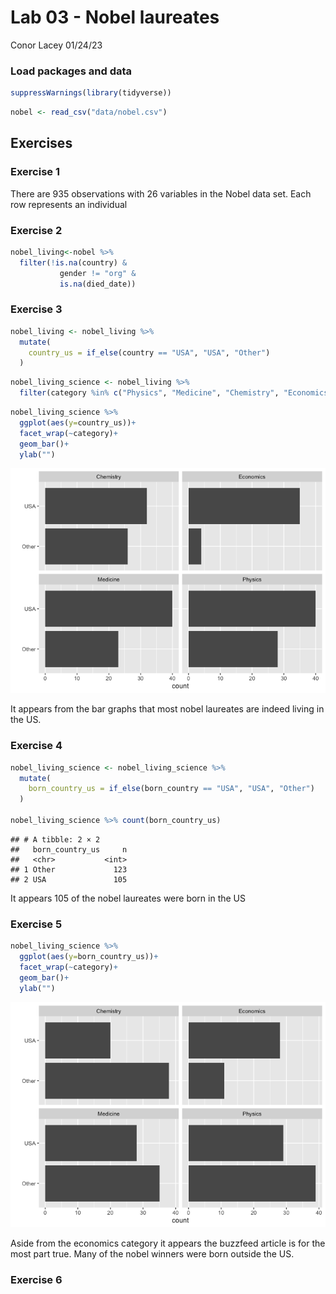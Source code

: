 Lab 03 - Nobel laureates
================
Conor Lacey
01/24/23

### Load packages and data

``` r
suppressWarnings(library(tidyverse))
```

``` r
nobel <- read_csv("data/nobel.csv")
```

## Exercises

### Exercise 1

There are 935 observations with 26 variables in the Nobel data set. Each
row represents an individual

### Exercise 2

``` r
nobel_living<-nobel %>% 
  filter(!is.na(country) & 
           gender != "org" &
           is.na(died_date))
```

### Exercise 3

``` r
nobel_living <- nobel_living %>%
  mutate(
    country_us = if_else(country == "USA", "USA", "Other")
  )
```

``` r
nobel_living_science <- nobel_living %>%
  filter(category %in% c("Physics", "Medicine", "Chemistry", "Economics"))
```

``` r
nobel_living_science %>% 
  ggplot(aes(y=country_us))+
  facet_wrap(~category)+
  geom_bar()+
  ylab("")
```

![](lab-03_files/figure-gfm/country_us-bar-graph-1.png)<!-- -->

It appears from the bar graphs that most nobel laureates are indeed
living in the US.

### Exercise 4

``` r
nobel_living_science <- nobel_living_science %>%
  mutate(
    born_country_us = if_else(born_country == "USA", "USA", "Other")
  )

nobel_living_science %>% count(born_country_us)
```

    ## # A tibble: 2 × 2
    ##   born_country_us     n
    ##   <chr>           <int>
    ## 1 Other             123
    ## 2 USA               105

It appears 105 of the nobel laureates were born in the US

### Exercise 5

``` r
nobel_living_science %>% 
  ggplot(aes(y=born_country_us))+
  facet_wrap(~category)+
  geom_bar()+
  ylab("")
```

![](lab-03_files/figure-gfm/born_country_us-bar-graph-1.png)<!-- -->

Aside from the economics category it appears the buzzfeed article is for
the most part true. Many of the nobel winners were born outside the US.

### Exercise 6
